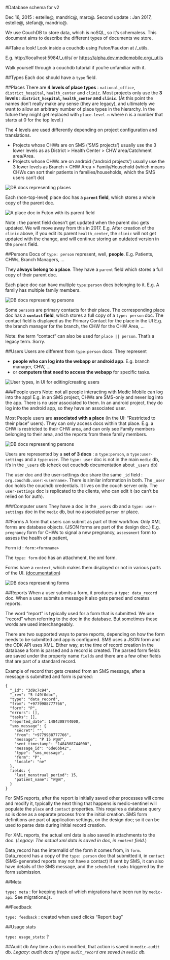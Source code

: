 #Database schema for v2

Dec 16, 2015 : estelle@, mandric@, marc@. Second update : Jan 2017, estelle@, stefan@, mandric@.

We use CouchDB to store data, which is noSQL, so it’s schemaless. This document aims to describe the different types of documents we store.

##Take a look!
Look inside a couchdb using Futon/Fauxton at <serverurl>/_utils.

E.g. http://localhost:5984/_utils/ or https://alpha.dev.medicmobile.org/_utils

Walk yourself through a couchdb tutorial if you’re unfamiliar with it.

##Types
Each doc should have a `type` field.

##Places
There are **4 levels of place types** : `national_office`, `district_hospital`, `health_center` and `clinic`. Most projects only use the **3 levels : `district_hospital`, `health_center` and `clinic`**.
(At this point the names don’t really make any sense (they are legacy), and ultimately we want to allow an arbitrary number of place types in the hierarchy.  In the future they might get replaced with `place-level-n` where n is a number that starts at 0 for the top level.)

The 4 levels are used differently depending on project configuration and translations.
 - Projects whose CHWs are on SMS (‘SMS projects’) usually use the 3 lower levels as as District > Health Center > CHW area/Catchment area/Area.
 - Projects whose CHWs are on android (‘android projects’) usually use the 3 lower levels as Branch > CHW Area > Family/Household (which means CHWs can sort their patients in families/households, which the SMS users can’t do)

![DB docs representing places](img/places.png)

Each (non-top-level) place doc has a **`parent` field**, which stores a whole copy of the parent doc.

![A place doc in Futon with its parent field](img/places_parents.png)


Note : the parent field doesn’t get updated when the parent doc gets updated. We will move away from this in 2017.
E.g. After creation of the `clinic` above, if you edit its parent `health_center`, the `clinic` will not get updated with the change, and will continue storing an outdated version in the `parent` field.

##Persons
Docs of `type: person` represent, well, **people**. E.g. Patients, CHWs, Branch Managers, ...

They **always belong to a place**. They have a `parent` field which stores a full copy of their parent doc.

Each place doc can have multiple `type:person` docs belonging to it.
E.g. A family has multiple family members.

![DB docs representing persons](img/persons.png)



Some `person`s are primary contacts for their place. The corresponding place doc has a **`contact` field**, which stores a full copy of a `type: person` doc.
The contact field is displayed as the Primary Contact for the place in the UI
E.g. the branch manager for the branch, the CHW for the CHW Area, …

Note: the term “contact” can also be used for `place || person`. That’s a legacy term. Sorry.

##Users
Users are different from `type:person` docs. They represent
 - **people who can log into the webapp or android app**. E.g. branch manager, CHW, …
 - or **computers that need to access the webapp** for specific tasks.

![User types, in UI for editing/creating users](img/user_types.png)

###People users
Note: not all people interacting with Medic Mobile can log into the app!
E.g. in an SMS project, CHWs are SMS-only and never log into the app. There is no user associated to them. In an android project, they do log into the android app, so they have an associated user.

Most People users are **associated with a place** (in the UI: “Restricted to their place” users). They can only access docs within that place.
E.g. a CHW is restricted to their CHW area, and can only see Family members belonging to their area, and the reports from these family members.

![DB docs representing persons](img/persons.png)


Users are represented by a **set of 3 docs** : a `type:person`, a `type:user-settings` and a `type:user`. The `type: user` doc is not in the main `medic` db, it’s in the `_users` db (check out couchdb documentation about `_users` db)

The user doc and the user-settings doc share the same `_id` field : `org.couchdb.user:<username>`.
There is similar information in both.
The `_user` doc holds the couchdb credentials. It lives on the couch server only.
The `user-settings` doc is replicated to the clients, who can edit it (so can’t be relied on for auth).

###Computer users
They have a doc in the `_users` db and a `type: user-settings` doc in the `medic` db, but no associated `person` or place.

##Forms
A form that users can submit as part of their workflow. Only XML forms are database objects. (JSON forms are part of the design doc.)
E.g. `pregnancy` form for CHWs to signal a new pregnancy, `assessment` form to assess the health of a patient,

Form id : `form:<formname>`

The `type: form` doc has an attachment, the xml form.

Forms have a `context`, which makes them displayed or not in various parts of the UI. ([documentation](http://medicmobile.cloud.answerhub.com/questions/72/what-determines-how-we-set-the-context-json-file-f.html))

![DB docs representing forms](img/forms.png)


##Reports
When a user submits a form, it produces a `type: data_record` doc.  When a user submits a message it also gets parsed and creates reports.

The word “report” is typically used for a form that is submitted.  We use “record” when referring to the doc in the database.  But sometimes these words are used interchangeably.

There are two supported ways to parse reports, depending on how the form needs to be  submitted and app is configured. SMS uses a JSON form and the ODK API uses XML. Either way, at the time of record creation in the database a form is parsed and a record is created.  The parsed form fields are saved under the property name `fields` and there are a few other fields that are part of a standard record.

Example of record that gets created from an SMS message, after a message is submitted and form is parsed:

```
{
  "_id": "3d9c7c94",
  "_rev": "5-f49f0dbc",
  "type": "data_record",
  "from": "+9779988777766",
  "form": "P",
  "errors": [],
  "tasks": [],
  "reported_date": 1484308744000,
  "sms_message": {
    "secret": "",
    "from": "+9779988777766",
    "message": "P 15 लछुता",
    "sent_timestamp": "1484308744000",
    "message_id": "6de6bb42",
    "type": "sms_message",
    "form": "P",
    "locale": "ne"
  },
  fields: {
    "last_menstrual_period": 15,
    "patient_name": "लछुता",
  }
}
```

For SMS reports, after the report is initially saved other processes will come and modify it, typically the next thing that happens is medic-sentinel will populate the `place` and `contact` properties.  This requires a database query so is done as a separate process from the initial creation.
SMS form definitions are part of application settings, on the design doc; so it can be used to parse data during initial record creation.

For XML reports, the actual xml data is also saved in attachments to the doc. (*Legacy: The actual xml data is saved in doc, in `content` field.*)

Data_record has the internalId of the form it comes from, in `form`.
Data_record has a copy of the `type: person` doc that submitted it, in `contact` (SMS-generated reports may not have a contact)
If sent by SMS, it can also have details of the SMS message, and the `scheduled_tasks` triggered by the form submission.

##Meta

`type: meta` : for keeping track of which migrations have been run by `medic-api`. See migrations.js.

##Feedback

`type: feedback` : created when used clicks “Report bug”

##Usage stats

`type: usage_stats`: ?

##Audit db
Any time a doc is modified, that action is saved in `medic-audit` db.
*Legacy: audit docs of type `audit_record` are saved in `medic` db.*







